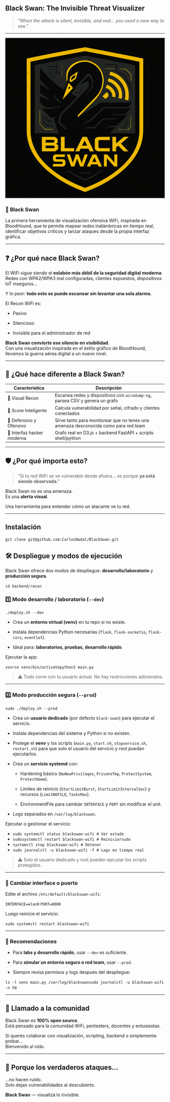 ## **Black Swan: The Invisible Threat Visualizer**

> *"When the attack is silent, invisible, and real… you need a new way to see."*

* * *
![Logo de BlackSwan](/frontend/public/BlackSwan.png)

### 🦢 **Black Swan**

La primera herramienta de visualización ofensiva WiFi, inspirada en BloodHound, que te permite mapear redes inalámbricas en tiempo real, identificar objetivos críticos y lanzar ataques desde la propia interfaz gráfica.

* * *

## ❓ ¿Por qué nace Black Swan?

El WiFi sigue siendo el **eslabón más débil de la seguridad digital moderna**.  
Redes con WPA2/WPA3 mal configuradas, clientes expuestos, dispositivos IoT inseguros…

Y lo peor: **todo esto se puede escanear sin levantar una sola alarma.**

El Recon WiFi es:

- Pasivo
    
- Silencioso
    
- Invisible para el administrador de red
    

**Black Swan convierte ese silencio en visibilidad.**  
Con una visualización inspirada en el estilo gráfico de BloodHound, llevamos la guerra aérea digital a un nuevo nivel.

* * *

## 🧠 ¿Qué hace diferente a Black Swan?

| Característica | Descripción |
| --- | --- |
| 🔎 Visual Recon | Escanea redes y dispositivos con `airodump-ng`, parsea CSV y genera un grafo |
| 🧬 Score Inteligente | Calcula vulnerabilidad por señal, cifrado y clientes conectados |
| 🧠 Defensivo y Ofensivo | Sirve tanto para monitorear que no tenes una amenaza desconocida como para red team | |
| 🧿 Interfaz hacker moderna | Grafo real en D3.js + backend FastAPI + scripts shell/python |

* * *

## 🛡️ ¿Por qué importa esto?

> "Si tu red WiFi se ve vulnerable desde afuera… es porque **ya está siendo observada**."

Black Swan no es una amenaza.  
Es una **alerta visual**.

Una herramienta para entender cómo un atacante ve tu red.  

* * *

## Instalación

`git clone git@github.com:CarlosNadal/BlackSwan.git`


## 🛠️ Despliegue y modos de ejecución

Black Swan ofrece dos modos de despliegue: **desarrollo/laboratorio** y **producción segura**.

`cd backend/recon`

### 1️⃣ Modo desarrollo / laboratorio (`--dev`)

`./deploy.sh --dev`

- Crea un **entorno virtual (venv)** en tu repo si no existe.
    
- Instala dependencias Python necesarias (`flask`, `flask-socketio`, `flask-cors`, `eventlet`).
        
- Ideal para: **laboratorios, pruebas, desarrollo rápido**.
    

Ejecutar la app:

`source venv/bin/activatepython3 main.py`

> ⚠️ Todo corre con tu usuario actual. No hay restricciones adicionales.

* * *

### 2️⃣ Modo producción segura (`--prod`)

`sudo ./deploy.sh --prod`

- Crea un **usuario dedicado** (por defecto `black-swan`) para ejecutar el servicio.
    
- Instala dependencias del sistema y Python si no existen.
    
- Protege el **venv** y los scripts (`main.py`, `start.sh`, `stopservice.sh`, `restart.sh`) para que solo el usuario del servicio y root puedan ejecutarlos.
    
- Crea un **servicio systemd** con:
    
    - Hardening básico (`NoNewPrivileges`, `PrivateTmp`, `ProtectSystem`, `ProtectHome`).
        
    - Límites de reinicio (`StartLimitBurst`, `StartLimitIntervalSec`) y recursos (`LimitNOFILE`, `TasksMax`).
        
    - EnvironmentFile para cambiar `INTERFACE` y `PORT` sin modificar el unit.
        
- Logs separados en `/var/log/blackswan`.
    

Ejecutar o gestionar el servicio:

* `sudo systemctl status blackswan-wifi # Ver estado`
* `sudosystemctl restart blackswan-wifi # Reiniciarsudo`
* `systemctl stop blackswan-wifi # Detener`
* `sudo journalctl -u blackswan-wifi -f # Logs en tiempo real`

> ⚠️ Solo el usuario dedicado y root pueden ejecutar los scripts protegidos.

* * *

### 🔄 Cambiar interface o puerto

Edite el archivo `/etc/default/blackswan-wifi`:

`INTERFACE=wlan0`
`PORT=8000`

Luego reinicie el servicio:

`sudo systemctl restart blackswan-wifi`

* * *

### 📝 Recomendaciones

- Para **labs y desarrollo rápido**, usar `--dev` es suficiente.
    
- Para **simular un entorno seguro o red team**, usar `--prod`.
    
- Siempre revisa permisos y logs después del despliegue:
    

`ls -l venv main.py /var/log/blackswansudo journalctl -u blackswan-wifi -n 50`

* * *

## 📢 Llamado a la comunidad

Black Swan es **100% open source**.  
Está pensado para la comunidad WiFi, pentesters, docentes y entusiastas.

Si querés colaborar con visualización, scripting, backend o simplemente probar…  
Bienvenido al nido.
    

* * *

## 🖤 Porque los verdaderos ataques...

...no hacen ruido.  
Solo dejan vulnerabilidades al descubierto.

 **Black Swan** — visualizá lo invisible.

